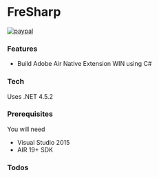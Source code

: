 # FreSharp

[![paypal](https://www.paypalobjects.com/en_US/i/btn/btn_donateCC_LG.gif)](https://www.paypal.com/cgi-bin/webscr?cmd=_s-xclick&hosted_button_id=5UR2T52J633RC)


### Features
 - Build Adobe Air Native Extension  WIN using C#

### Tech

Uses .NET 4.5.2

### Prerequisites

You will need
 
 - Visual Studio 2015
 - AIR 19+ SDK

### Todos
